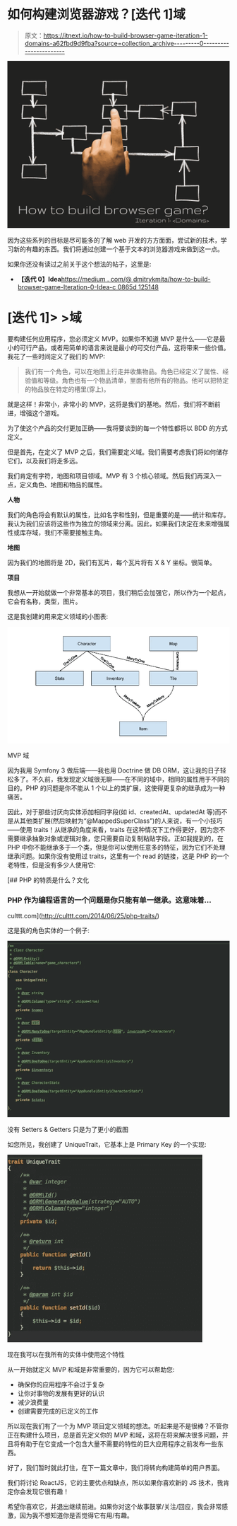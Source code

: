 # 如何构建浏览器游戏？[迭代 1]域

> 原文：<https://itnext.io/how-to-build-browser-game-iteration-1-domains-a62fbd9d9fba?source=collection_archive---------0----------------------->

![](img/1bdb9840299e4faf68632f597c7c8b4a.png)

因为这些系列的目标是尽可能多的了解 web 开发的方方面面，尝试新的技术，学习新的有趣的东西。我们将通过创建一个基于文本的浏览器游戏来做到这一点。

如果你还没有读过之前关于这个想法的帖子，这里是:

*   **【迭代 0】Idea**[https://medium . com/@ dmitrykmita/how-to-build-browser-game-Iteration-0-Idea-c 0865d 125148](https://medium.com/@dmitrykmita/how-to-build-browser-game-iteration-0-idea-c0865d125148)

# [迭代 1]> >域

要构建任何应用程序，您必须定义 MVP。如果你不知道 MVP 是什么——它是最小的可行产品，或者用简单的语言来说是最小的可交付产品，这将带来一些价值。我花了一些时间定义了我们的 MVP:

> 我们有一个角色，可以在地图上行走并收集物品。角色已经定义了属性、经验值和等级。角色也有一个物品清单，里面有他所有的物品。他可以把特定的物品放在特定的槽里(穿上)。

就是这样！非常小，非常小的 MVP，这将是我们的基地。然后，我们将不断前进，增强这个游戏。

为了使这个产品的交付更加正确——我将要谈到的每一个特性都将以 BDD 的方式定义。

但是首先，在定义了 MVP 之后，我们需要定义域。我们需要考虑我们将如何储存它们，以及我们将走多远。

我们肯定有字符，地图和项目领域。MVP 有 3 个核心领域。然后我们再深入一点，定义角色、地图和物品的属性。

**人物**

我们的角色将会有默认的属性，比如名字和性别，但是重要的是——统计和库存。我认为我们应该将这些作为独立的领域来分离。因此，如果我们决定在未来增强属性或库存域，我们不需要接触主角。

**地图**

因为我们的地图将是 2D，我们有瓦片，每个瓦片将有 X & Y 坐标。很简单。

**项目**

我想从一开始就做一个非常基本的项目，我们稍后会加强它，所以作为一个起点，它会有名称，类型，图片。

这是我创建的用来定义领域的小图表:

![](img/020e112288f39c0be080e7a6a4b279e5.png)

MVP 域

因为我用 Symfony 3 做后端——我也用 Doctrine 做 DB ORM，这让我的日子轻松多了。不久前，我发现定义域很无聊——在不同的域中，相同的属性用于不同的目的。PHP 的问题是你不能从 1 个以上的类扩展，这使得更复杂的继承成为一种痛苦。

因此，对于那些讨厌向实体添加相同字段(如 id、createdAt、updatedAt 等)而不是从其他类扩展(然后映射为“@MappedSuperClass”)的人来说，有一个小技巧——使用 traits！从继承的角度来看，traits 在这种情况下工作得更好，因为您不需要继承抽象对象或逻辑对象，您只需要自动复制粘贴字段。正如我提到的，在 PHP 中你不能继承多于一个类，但是你可以使用任意多的特征，因为它们不处理继承问题。如果你没有使用过 traits，这里有一个 read 的链接，这是 PHP 的一个老特性，但是没有多少人使用它:

[](http://culttt.com/2014/06/25/php-traits/) [## PHP 的特质是什么？文化

### PHP 作为编程语言的一个问题是你只能有单一继承。这意味着…

culttt.com](http://culttt.com/2014/06/25/php-traits/) 

这是我的角色实体的一个例子:

![](img/9966c137e1f2681f5eb195c23aaa6abc.png)

没有 Setters & Getters 只是为了更小的截图

如您所见，我创建了 UniqueTrait，它基本上是 Primary Key 的一个实现:

![](img/06428a9a0803661a94a0c620b52b7fde.png)

现在我可以在我所有的实体中使用这个特性

从一开始就定义 MVP 和域是非常重要的，因为它可以帮助您:

*   确保你的应用程序不会过于复杂
*   让你对事物的发展有更好的认识
*   减少浪费量
*   创建需要完成的已定义的工作

所以现在我们有了一个为 MVP 项目定义领域的想法。听起来是不是很棒？不管你正在构建什么项目，总是首先定义你的 MVP 和域，这将在将来解决很多问题，并且将有助于在它变成一个包含大量不需要的特性的巨大应用程序之前发布一些东西。

好了，我们暂时就此打住，在下一篇文章中，我们将转向构建简单的用户界面。

我们将讨论 ReactJS，它的主要优点和缺点，所以如果你喜欢新的 JS 技术，我肯定你会发现它很有趣！

希望你喜欢它，并退出继续前进。如果你对这个故事鼓掌/关注/回应，我会非常感激，因为我不想知道你是否觉得它有用/有趣。